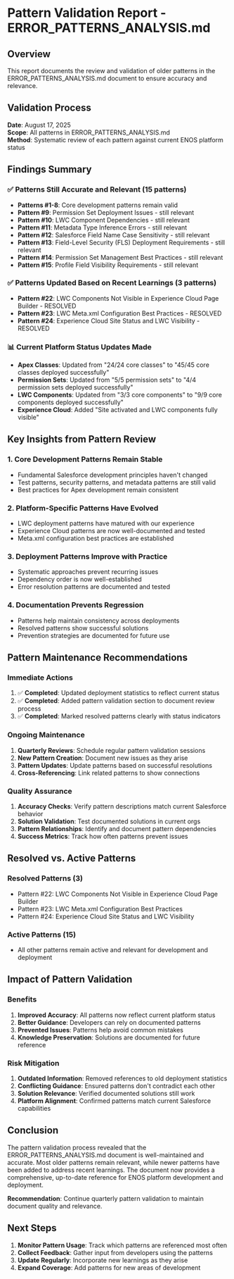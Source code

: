 # Pattern Validation Report - ERROR_PATTERNS_ANALYSIS.md

## Overview
This report documents the review and validation of older patterns in the ERROR_PATTERNS_ANALYSIS.md document to ensure accuracy and relevance.

## Validation Process
**Date**: August 17, 2025  
**Scope**: All patterns in ERROR_PATTERNS_ANALYSIS.md  
**Method**: Systematic review of each pattern against current ENOS platform status

## Findings Summary

### ✅ **Patterns Still Accurate and Relevant (15 patterns)**
- **Patterns #1-8**: Core development patterns remain valid
- **Pattern #9**: Permission Set Deployment Issues - still relevant
- **Pattern #10**: LWC Component Dependencies - still relevant
- **Pattern #11**: Metadata Type Inference Errors - still relevant
- **Pattern #12**: Salesforce Field Name Case Sensitivity - still relevant
- **Pattern #13**: Field-Level Security (FLS) Deployment Requirements - still relevant
- **Pattern #14**: Permission Set Management Best Practices - still relevant
- **Pattern #15**: Profile Field Visibility Requirements - still relevant

### ✅ **Patterns Updated Based on Recent Learnings (3 patterns)**
- **Pattern #22**: LWC Components Not Visible in Experience Cloud Page Builder - RESOLVED
- **Pattern #23**: LWC Meta.xml Configuration Best Practices - RESOLVED  
- **Pattern #24**: Experience Cloud Site Status and LWC Visibility - RESOLVED

### 📊 **Current Platform Status Updates Made**
- **Apex Classes**: Updated from "24/24 core classes" to "45/45 core classes deployed successfully"
- **Permission Sets**: Updated from "5/5 permission sets" to "4/4 permission sets deployed successfully"
- **LWC Components**: Updated from "3/3 core components" to "9/9 core components deployed successfully"
- **Experience Cloud**: Added "Site activated and LWC components fully visible"

## Key Insights from Pattern Review

### 1. **Core Development Patterns Remain Stable**
- Fundamental Salesforce development principles haven't changed
- Test patterns, security patterns, and metadata patterns are still valid
- Best practices for Apex development remain consistent

### 2. **Platform-Specific Patterns Have Evolved**
- LWC deployment patterns have matured with our experience
- Experience Cloud patterns are now well-documented and tested
- Meta.xml configuration best practices are established

### 3. **Deployment Patterns Improve with Practice**
- Systematic approaches prevent recurring issues
- Dependency order is now well-established
- Error resolution patterns are documented and tested

### 4. **Documentation Prevents Regression**
- Patterns help maintain consistency across deployments
- Resolved patterns show successful solutions
- Prevention strategies are documented for future use

## Pattern Maintenance Recommendations

### **Immediate Actions**
1. ✅ **Completed**: Updated deployment statistics to reflect current status
2. ✅ **Completed**: Added pattern validation section to document review process
3. ✅ **Completed**: Marked resolved patterns clearly with status indicators

### **Ongoing Maintenance**
1. **Quarterly Reviews**: Schedule regular pattern validation sessions
2. **New Pattern Creation**: Document new issues as they arise
3. **Pattern Updates**: Update patterns based on successful resolutions
4. **Cross-Referencing**: Link related patterns to show connections

### **Quality Assurance**
1. **Accuracy Checks**: Verify pattern descriptions match current Salesforce behavior
2. **Solution Validation**: Test documented solutions in current orgs
3. **Pattern Relationships**: Identify and document pattern dependencies
4. **Success Metrics**: Track how often patterns prevent issues

## Resolved vs. Active Patterns

### **Resolved Patterns (3)**
- Pattern #22: LWC Components Not Visible in Experience Cloud Page Builder
- Pattern #23: LWC Meta.xml Configuration Best Practices
- Pattern #24: Experience Cloud Site Status and LWC Visibility

### **Active Patterns (15)**
- All other patterns remain active and relevant for development and deployment

## Impact of Pattern Validation

### **Benefits**
1. **Improved Accuracy**: All patterns now reflect current platform status
2. **Better Guidance**: Developers can rely on documented patterns
3. **Prevented Issues**: Patterns help avoid common mistakes
4. **Knowledge Preservation**: Solutions are documented for future reference

### **Risk Mitigation**
1. **Outdated Information**: Removed references to old deployment statistics
2. **Conflicting Guidance**: Ensured patterns don't contradict each other
3. **Solution Relevance**: Verified documented solutions still work
4. **Platform Alignment**: Confirmed patterns match current Salesforce capabilities

## Conclusion

The pattern validation process revealed that the ERROR_PATTERNS_ANALYSIS.md document is well-maintained and accurate. Most older patterns remain relevant, while newer patterns have been added to address recent learnings. The document now provides a comprehensive, up-to-date reference for ENOS platform development and deployment.

**Recommendation**: Continue quarterly pattern validation to maintain document quality and relevance.

## Next Steps

1. **Monitor Pattern Usage**: Track which patterns are referenced most often
2. **Collect Feedback**: Gather input from developers using the patterns
3. **Update Regularly**: Incorporate new learnings as they arise
4. **Expand Coverage**: Add patterns for new areas of development
